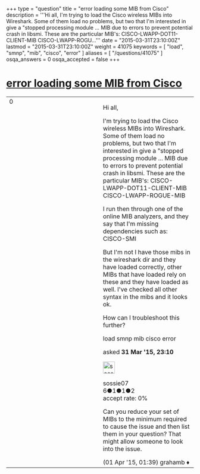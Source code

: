 +++
type = "question"
title = "error loading some MIB from Cisco"
description = '''Hi all, I&#x27;m trying to load the Cisco wireless MIBs into Wireshark. Some of them load no problems, but two that I&#x27;m interested in give a &quot;stopped processing module ... MIB due to errors to prevent potential crash in libsmi. These are the particular MIB&#x27;s: CISCO-LWAPP-DOT11-CLIENT-MIB CISCO-LWAPP-ROGU...'''
date = "2015-03-31T23:10:00Z"
lastmod = "2015-03-31T23:10:00Z"
weight = 41075
keywords = [ "load", "smnp", "mib", "cisco", "error" ]
aliases = [ "/questions/41075" ]
osqa_answers = 0
osqa_accepted = false
+++

<div class="headNormal">

# [error loading some MIB from Cisco](/questions/41075/error-loading-some-mib-from-cisco)

</div>

<div id="main-body">

<div id="askform">

<table id="question-table" style="width:100%;"><colgroup><col style="width: 50%" /><col style="width: 50%" /></colgroup><tbody><tr class="odd"><td style="width: 30px; vertical-align: top"><div class="vote-buttons"><div id="post-41075-score" class="post-score" title="current number of votes">0</div><div id="favorite-count" class="favorite-count"></div></div></td><td><div id="item-right"><div class="question-body"><p>Hi all,</p><p>I'm trying to load the Cisco wireless MIBs into Wireshark. Some of them load no problems, but two that I'm interested in give a "stopped processing module ... MIB due to errors to prevent potential crash in libsmi. These are the particular MIB's: CISCO-LWAPP-DOT11-CLIENT-MIB CISCO-LWAPP-ROGUE-MIB</p><p>I run then through one of the online MIB analyzers, and they say that I'm missing dependencies such as: CISCO-SMI</p><p>But I'm not I have those mibs in the wireshark dir and they have loaded correctly, other MIBs that have loaded rely on these and they have loaded as well. I've checked all other syntax in the mibs and it looks ok.</p><p>How can I troubleshoot this further?</p></div><div id="question-tags" class="tags-container tags">load smnp mib cisco error</div><div id="question-controls" class="post-controls"></div><div class="post-update-info-container"><div class="post-update-info post-update-info-user"><p>asked <strong>31 Mar '15, 23:10</strong></p><img src="https://secure.gravatar.com/avatar/8f11004fd32ec7c6e14445f328ac5555?s=32&amp;d=identicon&amp;r=g" class="gravatar" width="32" height="32" alt="sossie07&#39;s gravatar image" /><p>sossie07<br />
<span class="score" title="6 reputation points">6</span><span title="1 badges"><span class="badge1">●</span><span class="badgecount">1</span></span><span title="1 badges"><span class="silver">●</span><span class="badgecount">1</span></span><span title="2 badges"><span class="bronze">●</span><span class="badgecount">2</span></span><br />
<span class="accept_rate" title="Rate of the user&#39;s accepted answers">accept rate:</span> <span title="sossie07 has no accepted answers">0%</span></p></div></div><div id="comments-container-41075" class="comments-container"><span id="41085"></span><div id="comment-41085" class="comment"><div id="post-41085-score" class="comment-score"></div><div class="comment-text"><p>Can you reduce your set of MIBs to the minimum required to cause the issue and then list them in your question? That might allow someone to look into the issue.</p></div><div id="comment-41085-info" class="comment-info"><span class="comment-age">(01 Apr '15, 01:39)</span> grahamb ♦</div></div></div><div id="comment-tools-41075" class="comment-tools"></div><div class="clear"></div><div id="comment-41075-form-container" class="comment-form-container"></div><div class="clear"></div></div></td></tr></tbody></table>

</div>

</div>

